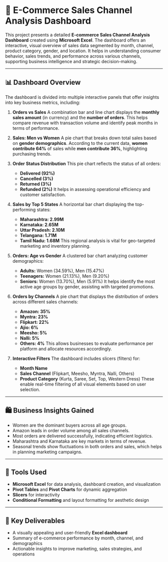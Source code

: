 # 📅 E-Commerce Sales Channel Analysis Dashboard

This project presents a detailed **E-commerce Sales Channel Analysis Dashboard** created using **Microsoft Excel**. The dashboard offers an interactive, visual overview of sales data segmented by month, channel, product category, gender, and location. It helps in understanding consumer behavior, sales trends, and performance across various channels, supporting business intelligence and strategic decision-making.

---

## 📊 Dashboard Overview

The dashboard is divided into multiple interactive panels that offer insights into key business metrics, including:

1. **Orders vs Sales**
   A combination bar and line chart displays the **monthly sales amount** (in currency) and the **number of orders**. This helps compare revenue with transaction volume and identify peak months in terms of performance.

2. **Sales: Men vs Women**
   A pie chart that breaks down total sales based on **gender demographics**. According to the current data, **women contribute 64%** of sales while **men contribute 36%**, highlighting purchasing trends.

3. **Order Status Distribution**
   This pie chart reflects the status of all orders:

   * **Delivered (92%)**
   * **Cancelled (3%)**
   * **Returned (3%)**
   * **Refunded (2%)**
     It helps in assessing operational efficiency and customer satisfaction.

4. **Sales by Top 5 States**
   A horizontal bar chart displaying the top-performing states:

   * **Maharashtra: 2.99M**
   * **Karnataka: 2.65M**
   * **Uttar Pradesh: 2.10M**
   * **Telangana: 1.71M**
   * **Tamil Nadu: 1.68M**
     This regional analysis is vital for geo-targeted marketing and inventory planning.

5. **Orders: Age vs Gender**
   A clustered bar chart analyzing customer demographics:

   * **Adults:** Women (34.59%), Men (15.47%)
   * **Teenagers:** Women (21.13%), Men (9.20%)
   * **Seniors:** Women (13.70%), Men (5.91%)
     It helps identify the most active age groups by gender, assisting with targeted promotions.

6. **Orders by Channels**
   A pie chart that displays the distribution of orders across different sales channels:

   * **Amazon: 35%**
   * **Myntra: 23%**
   * **Flipkart: 22%**
   * **Ajio: 6%**
   * **Meesho: 5%**
   * **Nalli: 5%**
   * **Others: 4%**
     This allows businesses to evaluate performance per platform and allocate resources accordingly.

7. **Interactive Filters**
   The dashboard includes slicers (filters) for:

   * **Month Name**
   * **Sales Channel** (Flipkart, Meesho, Myntra, Nalli, Others)
   * **Product Category** (Kurta, Saree, Set, Top, Western Dress)
     These enable real-time filtering of all visual elements based on user selection.

---

## 🛍️ Business Insights Gained

* Women are the dominant buyers across all age groups.
* Amazon leads in order volume among all sales channels.
* Most orders are delivered successfully, indicating efficient logistics.
* Maharashtra and Karnataka are key markets in terms of revenue.
* Seasonal trends show fluctuations in both orders and sales, which helps in planning marketing campaigns.

---

## 🧰 Tools Used

* **Microsoft Excel** for data analysis, dashboard creation, and visualization
* **Pivot Tables** and **Pivot Charts** for dynamic aggregation
* **Slicers** for interactivity
* **Conditional Formatting** and layout formatting for aesthetic design

---

## 🌟 Key Deliverables

* A visually appealing and user-friendly **Excel dashboard**
* Summary of e-commerce performance by month, channel, and demographics
* Actionable insights to improve marketing, sales strategies, and operations


